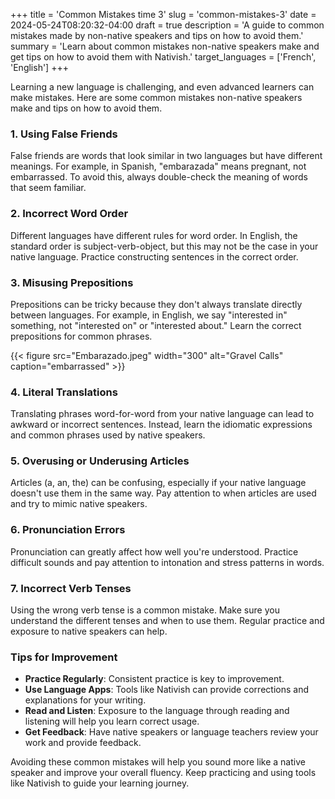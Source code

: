 
+++
title = 'Common Mistakes time 3'
slug = 'common-mistakes-3'
date = 2024-05-24T08:20:32-04:00
draft = true
description = 'A guide to common mistakes made by non-native speakers and tips on how to avoid them.'
summary = 'Learn about common mistakes non-native speakers make and get tips on how to avoid them with Nativish.'
target_languages = ['French', 'English']
+++

Learning a new language is challenging, and even advanced learners can make mistakes. Here are some common mistakes non-native speakers make and tips on how to avoid them.

### 1. Using False Friends

False friends are words that look similar in two languages but have different meanings. For example, in Spanish, "embarazada" means pregnant, not embarrassed. To avoid this, always double-check the meaning of words that seem familiar.

### 2. Incorrect Word Order

Different languages have different rules for word order. In English, the standard order is subject-verb-object, but this may not be the case in your native language. Practice constructing sentences in the correct order.

### 3. Misusing Prepositions

Prepositions can be tricky because they don't always translate directly between languages. For example, in English, we say "interested in" something, not "interested on" or "interested about." Learn the correct prepositions for common phrases.

{{< figure src="Embarazado.jpeg" width="300" alt="Gravel Calls" caption="embarrassed" >}}

### 4. Literal Translations

Translating phrases word-for-word from your native language can lead to awkward or incorrect sentences. Instead, learn the idiomatic expressions and common phrases used by native speakers.

### 5. Overusing or Underusing Articles

Articles (a, an, the) can be confusing, especially if your native language doesn't use them in the same way. Pay attention to when articles are used and try to mimic native speakers.

### 6. Pronunciation Errors

Pronunciation can greatly affect how well you're understood. Practice difficult sounds and pay attention to intonation and stress patterns in words.

### 7. Incorrect Verb Tenses

Using the wrong verb tense is a common mistake. Make sure you understand the different tenses and when to use them. Regular practice and exposure to native speakers can help.

### Tips for Improvement

- **Practice Regularly**: Consistent practice is key to improvement.
- **Use Language Apps**: Tools like Nativish can provide corrections and explanations for your writing.
- **Read and Listen**: Exposure to the language through reading and listening will help you learn correct usage.
- **Get Feedback**: Have native speakers or language teachers review your work and provide feedback.

Avoiding these common mistakes will help you sound more like a native speaker and improve your overall fluency. Keep practicing and using tools like Nativish to guide your learning journey.
